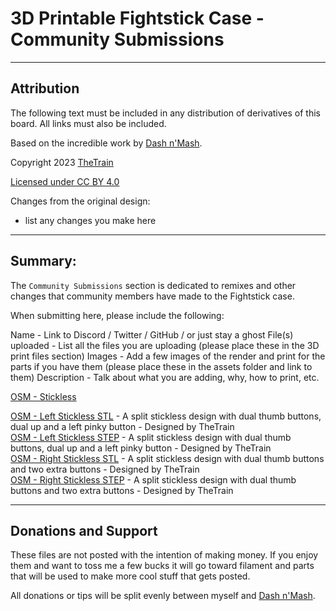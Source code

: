 # 3D Printable Fightstick Case - Community Submissions

---

## Attribution

The following text must be included in any distribution of derivatives of this board. All links must also be included.

Based on the incredible work by [Dash n'Mash](https://twitter.com/Dash_xx_Mash?s=20).

Copyright 2023 [TheTrain](https://github.com/TheTrainGoes)

[Licensed under CC BY 4.0](https://creativecommons.org/licenses/by/4.0/)

Changes from the original design:
  - list any changes you make here

---


## Summary: 

The `Community Submissions` section is dedicated to remixes and other changes that community members have made to the Fightstick case.  

When submitting here, please include the following:

Name - Link to Discord / Twitter / GitHub / or just stay a ghost
File(s) uploaded - List all the files you are uploading (please place these in the 3D print files section)
Images - Add a few images of the render and print for the parts if you have them (please place these in the assets folder and link to them)
Description - Talk about what you are adding, why, how to print, etc.

[OSM - Stickless](/Assets/OSM%20-%20Stickless.png)

[OSM - Left Stickless STL](/OSM%20-%20Left%20Stickless.stl) - A split stickless design with dual thumb buttons, dual up and a left pinky button - Designed by TheTrain</br>
[OSM - Left Stickless STEP](/OSM%20-%20Left%20Stickless.step) - A split stickless design with dual thumb buttons, dual up and a left pinky button - Designed by TheTrain</br>
[OSM - Right Stickless STL](/OSM%20-%20Right%20Stickless.stl) - A split stickless design with dual thumb buttons and two extra buttons - Designed by TheTrain</br>
[OSM - Right Stickless STEP](/OSM%20-%20Right%20Stickless.step) - A split stickless design with dual thumb buttons and two extra buttons - Designed by TheTrain</br>


---

## Donations and Support

These files are not posted with the intention of making money.  If you enjoy them and want to toss me a few bucks it will go toward filament and parts that will be used to make more cool stuff that gets posted.  

All donations or tips will be split evenly between myself and [Dash n'Mash](https://twitter.com/Dash_xx_Mash?s=20).
